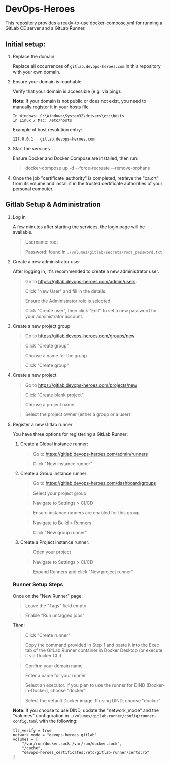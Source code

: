 # DevOps-Heroes

This repository provides a ready-to-use docker-compose.yml for running a GitLab CE server and a GitLab Runner.

## Initial setup:

1. Replace the domain

    Replace all occurrences of `gitlab.devops-heroes.com` in this repository with your own domain.

2. Ensure your domain is reachable
    
    Verify that your domain is accessible (e.g. via ping).
    
    **Note**: If your domain is not public or does not exist, you need to manually register it in your hosts file.

    ```
    In Windows: C:\Windows\System32\drivers\etc\hosts
    In Linux / Mac: /etc/hosts
    ```

    Example of host resolution entry:
    ```
    127.0.0.1	gitlab.devops-heroes.com
    ```

3. Start the services

    Ensure Docker and Docker Compose are installed, then run:
    
    > docker-compose up -d --force-recreate --remove-orphans

4. Once the job "certificate_authority" is completed, retrieve the "ca.crt" from its volume and install it in the trusted certificate authorities of your personal computer.

## Gitlab Setup & Administration

1. Log in

    A few minutes after starting the services, the login page will be available.

    > Username: root
    
    > Password: found in `./volumes/gitlab/secrets/root_password.txt`

2. Create a new administrator user

    After logging in, it's recommended to create a new administrator user.

    > Go to https://gitlab.devops-heroes.com/admin/users.

    > Click "New User" and fill in the details.

    > Ensure the Administrator role is selected.

    > Click "Create user", then click "Edit" to set a new password for your administrator account.

3. Create a new project group

    > Go to https://gitlab.devops-heroes.com/groups/new

    > Click "Create group"

    > Choose a name for the group

    > Click "Create group"

4. Create a new project

    > Go to https://gitlab.devops-heroes.com/projects/new

    > Click "Create blank project"

    > Choose a project name

    > Select the project owner (either a group or a user)

5. Register a new Gitlab runner

    You have three options for registering a GitLab Runner:

    1. Create a Global instance runner:
    
        > Go to https://gitlab.devops-heroes.com/admin/runners

        > Click "New instance runner"

    2. Create a Group instance runner:

        > Go to https://gitlab.devops-heroes.com/dashboard/groups

        > Select your project group

        > Navigate to Settings > CI/CD

        > Ensure instance runners are enabled for this group

        > Navigate to Build > Runners

        > Click "New group runner"

    3. Create a Project instance runner:

        > Open your project

        > Navigate to Settings > CI/CD

        > Expand Runners and click "New project runner"

    ### Runner Setup Steps
    Once on the "New Runner" page:
    > Leave the "Tags" field empty

    > Enable "Run untagged jobs"

    Then:

    > Click "Create runner"

    > Copy the command provided in Step 1 and paste it into the Exec tab of the GitLab Runner container in Docker Desktop (or execute it via Docker CLI).

    > Confirm your domain name

    > Enter a name for your runner

    > Select an executor. If you plan to use the runner for DIND (Docker-in-Docker), choose "docker".

    > Select the default Docker image. If using DIND, choose "docker"

   **Note**: If you choose to use DIND, update the "network_mode" and the "volumes" configuration in `./volumes/gitlab-runner/config/runner-config.toml` with the following:

    ```
    tls_verify = true
    network_mode = "devops-heroes_gitlab"
    volumes = [
        "/var/run/docker.sock:/var/run/docker.sock", 
        "/cache",
        "devops-heroes_certificates:/etc/gitlab-runner/certs:ro"
    ]
    ```